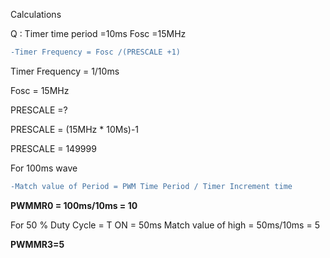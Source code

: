 
 Calculations 
 


 

Q : Timer time period =10ms
    Fosc =15MHz
```diff
-Timer Frequency = Fosc /(PRESCALE +1)
```
Timer Frequency = 1/10ms

Fosc =  15MHz

PRESCALE =?


PRESCALE = (15MHz * 10Ms)-1

PRESCALE = 149999

For 100ms wave
```diff
-Match value of Period = PWM Time Period / Timer Increment time
```
**PWMMR0 = 100ms/10ms = 10**
 

For 50 % Duty Cycle = T ON = 50ms
Match value of high = 50ms/10ms = 5

**PWMMR3=5**






